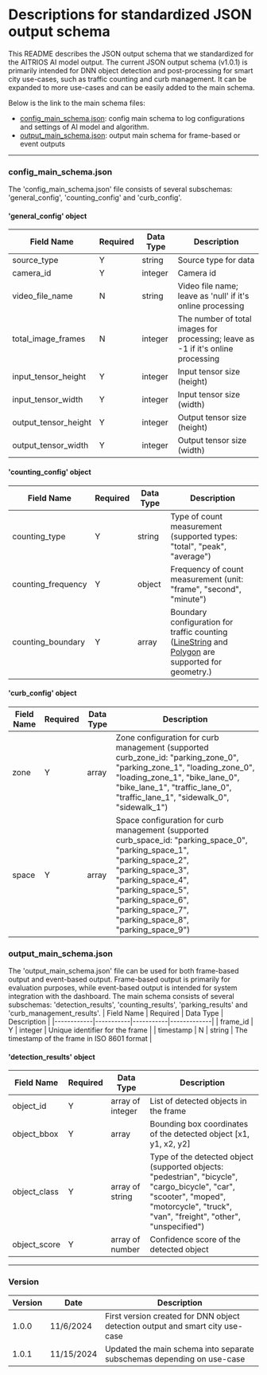 # Descriptions for standardized JSON output schema

This README describes the JSON output schema that we standardized for the AITRIOS AI model output. The current JSON output schema (v1.0.1) is primarily intended for DNN object detection and post-processing for smart city use-cases, such as traffic counting and curb management. It can be expanded  to more use-cases and can be easily added to the main schema. 

Below is the link to the main schema files:
- [config_main_schema.json](https://github.com/smart-camera-engagement/eval-ai-models/blob/v1.0.1/schemas/config_main_schema.json): config main schema to log configurations and settings of AI model and algorithm.
- [output_main_schema.json](https://github.com/smart-camera-engagement/eval-ai-models/blob/v1.0.1/schemas/output_main_schema.json): output main schema for frame-based or event outputs

----

### config_main_schema.json
The 'config_main_schema.json' file consists of several subschemas: 'general_config', 'counting_config' and 'curb_config'.

#### 'general_config' object
| Field Name            | Required  | Data Type | Description |
|-----------------------|-----------|-----------|-------------|
| source_type           |   Y       | string    | Source type for data |
| camera_id             |   Y       | integer   | Camera id |
| video_file_name       |   N       | string    | Video file name; leave as 'null' if it's online processing |
| total_image_frames    |   N       | integer   | The number of total images for processing; leave as -1 if it's online processing |
| input_tensor_height   |   Y       | integer   | Input tensor size (height) |
| input_tensor_width    |   Y       | integer   | Input tensor size (width) |
| output_tensor_height  |   Y       | integer   | Output tensor size (height) |
| output_tensor_width   |   Y       | integer   | Output tensor size (width) |

#### 'counting_config' object
| Field Name            | Required  | Data Type | Description |
|-----------------------|-----------|-----------|-------------|
| counting_type   |   Y       | string   | Type of count measurement (supported types: "total", "peak", "average") |
| counting_frequency   |   Y       | object   | Frequency of count measurement (unit: "frame", "second", "minute") |
| counting_boundary   |   Y       | array   | Boundary configuration for traffic counting ([LineString](https://datatracker.ietf.org/doc/html/rfc7946#appendix-A.2) and [Polygon](https://datatracker.ietf.org/doc/html/rfc7946#appendix-A.3) are supported for geometry.)|

#### 'curb_config' object
| Field Name            | Required  | Data Type | Description |
|-----------------------|-----------|-----------|-------------|
| zone   |   Y       | array   | Zone configuration for curb management (supported curb_zone_id: "parking_zone_0", "parking_zone_1", "loading_zone_0", "loading_zone_1", "bike_lane_0", "bike_lane_1", "traffic_lane_0", "traffic_lane_1", "sidewalk_0", "sidewalk_1") |
| space   |   Y       | array   | Space configuration for curb management (supported curb_space_id: "parking_space_0", "parking_space_1", "parking_space_2", "parking_space_3", "parking_space_4", "parking_space_5", "parking_space_6", "parking_space_7", "parking_space_8", "parking_space_9") |

### output_main_schema.json
The 'output_main_schema.json' file can be used for both frame-based output and event-based output. Frame-based output is primarily for evaluation purposes, while event-based output is intended for system integration with the dashboard. The main schema consists of several subschemas: 'detection_results', 'counting_results', 'parking_results' and 'curb_management_results'.
| Field Name | Required  | Data Type | Description |
|------------|-----------|-----------|-------------|
| frame_id  |   Y       | integer    | Unique identifier for the frame |
| timestamp  |   N       | string    | The timestamp of the frame in ISO 8601 format |

#### 'detection_results' object
| Field Name | Required  | Data Type | Description |
|------------|-----------|-----------|-------------|
| object_id   |   Y       | array of integer   | List of detected objects in the frame |
| object_bbox    |   Y       | array     | Bounding box coordinates of the detected object [x1, y1, x2, y2] |
| object_class  |   Y       | array of string    | Type of the detected object (supported objects: "pedestrian", "bicycle", "cargo_bicycle", "car", "scooter", "moped", "motorcycle", "truck", "van", "freight", "other", "unspecified")|
| object_score       |   Y       | array of number    | Confidence score of the detected object |


----
### Version
|   Version  |   Date    | Description |
|------------|-----------|-------------|
| 1.0.0      | 11/6/2024 | First version created for DNN object detection output and smart city use-case |
| 1.0.1      | 11/15/2024 | Updated the main schema into separate subschemas depending on use-case |
